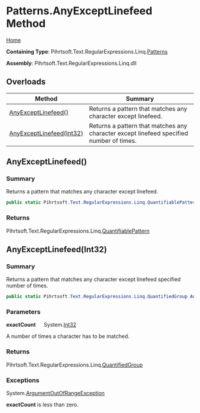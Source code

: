 # Patterns\.AnyExceptLinefeed Method

[Home](../../../../../../README.md)

**Containing Type**: Pihrtsoft\.Text\.RegularExpressions\.Linq\.[Patterns](../README.md)

**Assembly**: Pihrtsoft\.Text\.RegularExpressions\.Linq\.dll

## Overloads

| Method | Summary |
| ------ | ------- |
| [AnyExceptLinefeed()](#Pihrtsoft_Text_RegularExpressions_Linq_Patterns_AnyExceptLinefeed) | Returns a pattern that matches any character except linefeed\. |
| [AnyExceptLinefeed(Int32)](#Pihrtsoft_Text_RegularExpressions_Linq_Patterns_AnyExceptLinefeed_System_Int32_) | Returns a pattern that matches any character except linefeed specified number of times\. |

## AnyExceptLinefeed\(\) <a name="Pihrtsoft_Text_RegularExpressions_Linq_Patterns_AnyExceptLinefeed"></a>

### Summary

Returns a pattern that matches any character except linefeed\.

```csharp
public static Pihrtsoft.Text.RegularExpressions.Linq.QuantifiablePattern AnyExceptLinefeed()
```

### Returns

Pihrtsoft\.Text\.RegularExpressions\.Linq\.[QuantifiablePattern](../../QuantifiablePattern/README.md)

## AnyExceptLinefeed\(Int32\) <a name="Pihrtsoft_Text_RegularExpressions_Linq_Patterns_AnyExceptLinefeed_System_Int32_"></a>

### Summary

Returns a pattern that matches any character except linefeed specified number of times\.

```csharp
public static Pihrtsoft.Text.RegularExpressions.Linq.QuantifiedGroup AnyExceptLinefeed(int exactCount)
```

### Parameters

**exactCount** &emsp; System\.[Int32](https://docs.microsoft.com/en-us/dotnet/api/system.int32)

A number of times a character has to be matched\.

### Returns

Pihrtsoft\.Text\.RegularExpressions\.Linq\.[QuantifiedGroup](../../QuantifiedGroup/README.md)

### Exceptions

System\.[ArgumentOutOfRangeException](https://docs.microsoft.com/en-us/dotnet/api/system.argumentoutofrangeexception)

**exactCount** is less than zero\.

